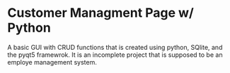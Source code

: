 # Customer Managment Page w/ Python
 A basic GUI with CRUD functions that is created using python, SQlite, and the pyqt5 framewrok. It is an incomplete project that is supposed to be an employe management system.
